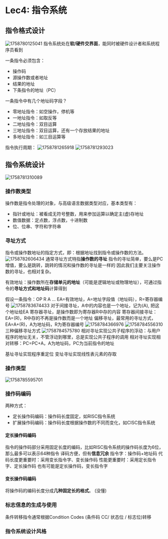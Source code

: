 # Lec4: 指令系统
## 指令格式设计
![1758780125041](image/lec4/1758780125041.png)
指令系统处在**软/硬件交界面**，能同时被硬件设计者和系统程序员看到

一条指令必须包含：
- 操作码
- 源操作数或者地址
- 结果的地址
- 下条指令的地址（PC）

一条指令中有几个地址码字段？
- 零地址指令：如空操作，停机等
- 一地址指令：如取反等
- 二地址指令：双目运算
- 三地址指令：双目运算，还有一个存放结果的地址
- 多地址指令：如三目运算等

指令执行周期：
![1758781265918](image/lec4/1758781265918.png)
![1758781293023](image/lec4/1758781293023.png)

## 指令系统设计
![1758781310089](image/lec4/1758781310089.png)
### 操作数类型
操作数是指令处理的对象，与高级语言数据类型对应，基本类型有：
- 指针或地址：被看成无符号整数，用来参加运算以确定主(虚)存地址
- 数值数据：定点数，浮点数，十进制数
- 位、位串、字符和字符串

### 寻址方式
指令或操作数地址的指定方式，即：根据地址找到指令或操作数的方法。
![1758782606434](image/lec4/1758782606434.png)
通常寻址方式特指**操作数的寻址**
指令的寻址简单，要么是PC增值，要么是跳转，跳转的情况和操作数的寻址是一样的
因此我们主要关注操作数的寻址，也相对复杂。

有效地址：操作数所在**存储单元的地址**（可能是逻辑地址或物理地址），可通过指令的**寻址方式和地址码**计算得到

假设一条指令：OP R A ...
EA=有效地址，A=地址字段值（地址码），R=寄存器编号
![1758783674433](image/lec4/1758783674433.png)
对于间接寻址，A中的内容也是一个地址，记为(A), 把这个地址给EA
寄存器寻址，是操作数即为寄存器R中存的内容
寄存器间接寻址：EA=(R)，R中存的不再是操作数而是一个地址
偏移寻址，最常用的寻址方式，EA=A+(R)，A为地址码，R为寄存器编号
![1758784366976](image/lec4/1758784366976.png)
![1758784556310](image/lec4/1758784556310.png)
三种偏移寻址方式
![1758784575780](image/lec4/1758784575780.png)
相对寻址实现公共子程序的浮动：与用户程序的地址无关，不管浮动到哪里，总是实现公共子程序的调用
相对寻址实现相对转移：PC=PC+A，A为地址码，PC为当前指令的地址

基址寻址实现程序重定位
变址寻址实现线性表元素的存取

### 操作类型
![1758785595701](image/lec4/1758785595701.png)
### 操作码编码
两种方式：
- 定长操作码编码：操作码长度固定，如RISC指令系统
- 扩展操作码编码：操作码长度根据操作数的不同而变化，如CISC指令系统

#### 定长操作码编码
指令的操作码部分采用固定长度的编码，比如RISC指令系统的操作码长度为6位，那么最多可以表示64种指令
译码方便，但有**信息冗余**
指令字：操作码+地址码
代码长度更重要时：采用变长指令字、变长操作码
性能更重要时：采用定长指令字、定长操作码
也有可能是定长操作码，变长指令字

#### 变长操作码编码
将操作码的编码长度分成**几种固定长的格式**。
(没懂)


### 标志信息的生成与使用
条件转移指令通常根据Condition Codes (条件码 CC/ 状态位 / 标志位)转移


### 指令系统设计风格